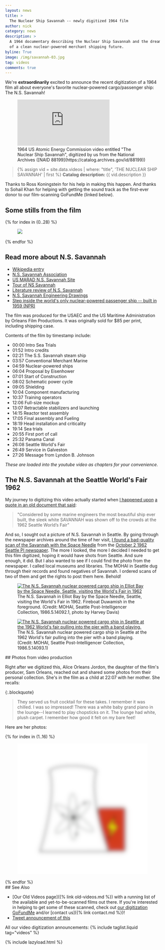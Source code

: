 ```yaml
---
layout: news
title: >
  The Nuclear Ship Savannah -- newly digitized 1964 film
author: nick
category: news
description: >
  A 1964 documentary describing the Nuclear Ship Savannah and the dream
  of a clean nuclear-powered merchant shipping future.
byline: True
image: /img/savannah-03.jpg
tag: videos
comments: true
---
```


<div class="row">
<div class="col-md-8" markdown="1">

We're **extraordinarily** excited to announce the recent digitization of a 1964
film all about everyone's favorite nuclear-powered cargo/passenger ship: The N.S.
Savannah!

<figure>
<div class="ratio ratio-16x9">
<iframe
src="https://www.youtube.com/embed/SA8W2Xpz2hA" title="The Nuclear Ship Savannah" 
frameborder="0" allow="accelerometer; autoplay; clipboard-write;
encrypted-media; gyroscope; picture-in-picture; web-share"
allowfullscreen></iframe>
</div>
<figcaption markdown="1">1964 US Atomic Energy Commission video entitled "The
Nuclear Ship Savannah", digitized by us from the National Archives ([NAID
88199](https://catalog.archives.gov/id/88199))
</figcaption>
</figure>

<blockquote class="blockquote">
{% assign vid = site.data.videos | where: "title", 'THE NUCLEAR SHIP SAVANNAH' | first %}
<b>Catalog description: </b> {{ vid.description }}
</blockquote>

Thanks to Ross Koningstein for his help in making this happen. And thanks to
Sohail Khan for helping with getting the sound track as the first-ever donor
to our film-scanning GoFundMe (linked below).

</div></div>

<div class="row">
<div class="col-md-12" markdown="1">

## Some stills from the film

<div class="row">
 {% for index in (0..28) %} 
  <div class="col col-xl-4 col-lg-6 col-md-8 col-sm-12 col-12 p-0">
    <figure class="figure">
      <a
        href="/img/savannah-{{index| prepend: '00' | slice: -2, 2 }}.jpg"
      >
        <img
          src="/img/savannah-{{index | prepend: '00' | slice: -2, 2 }}.jpg"
          class="img-fluid"
        />
      </a>
    </figure>
  </div>
 {% endfor %}
  </div>
</div>
</div>

<div class="row">
<div class="col-md-8" markdown="1">

## Read more about N.S. Savannah

- [Wikipedia entry](https://en.wikipedia.org/wiki/NS_Savannah)
- [N.S. Savannah Association](http://www.ns-savannah.org/)
- [US MARAD N.S. Savannah Site](https://www.maritime.dot.gov/nssavannah)
- [Tour of NS Savannah](https://maritime.org/tour/savannah/)
- [Literature review of N.S. Savannah](https://babel.hathitrust.org/cgi/pt?id=mdp.39015095050384&view=1up&seq=1)
- [N.S. Savannah Engineering Drawings](https://www.loc.gov/resource/hhh.dc1047.sheet?st=gallery)
- [Step inside the world's only nuclear-powered passenger ship -- built in 1959 (NPR)](https://www.npr.org/2023/06/23/1182973358/step-aboard-the-nuclear-powered-passenger-ship-of-tomorrow-from-1959)

The film was produced for the USAEC and the US Maritime Administration by
Orleans Film Productions. It was originally sold for $85 per print, including
shipping case.

Contents of the film by timestamp include:

- 00:00 Intro Sea Trials
- 01:52 Intro credits
- 02:21 The S.S. Savannah steam ship
- 03:57 Conventional Merchant Marine
- 04:59 Nuclear-powered ships
- 06:04 Proposal by Eisenhower
- 07:01 Start of Construction
- 08:02 Schematic power cycle
- 09:05 Shielding
- 10:04 Component manufacturing
- 10:37 Training operators
- 12:06 Full-size mockup
- 13:07 Retractable stabilizers and launching
- 14:15 Reactor test assembly
- 17:05 Final assembly and Fueling
- 18:19 Head installation and criticality
- 19:14 Sea trials
- 20:55 First port of call
- 25:32 Panama Canal
- 26:08 Seattle World's Fair
- 26:49 Service in Galveston
- 27:26 Message from Lyndon B. Johnson

_These are loaded into the youtube video as chapters for your convenience._

</div>
</div>

<div class="row">
<div class="col-md-8" markdown="1">

## The N.S. Savannah at the Seattle World's Fair 1962

My journey to digitizing this video actually started when [I happened
upon](https://twitter.com/whatisnuclear/status/1652827641819574273) [a quote in
an old document that
said](https://www.asme.org/wwwasmeorg/media/resourcefiles/aboutasme/who%20we%20are/engineering%20history/landmarks/87-ns-savannah-1962.pdf):

<blockquote class="blockquote">
"Considered by some marine engineers the most beautiful ship ever built, the
sleek white SAVANNAH was shown off to the crowds at the 1962 Seattle World’s
Fair"
</blockquote>

And so, I sought out a picture of N.S. Savannah in Seattle. By going through the
newspaper archives around the time of her visit, [I found a bad-quality scan of
the Savannah with the Space
Needle](https://twitter.com/whatisnuclear/status/1654133262309281795) from the
[October 2 1962
Seattle PI newspaper](https://infoweb-newsbank-com.ezproxy.spl.org/apps/news/openurl?ctx_ver=z39.88-2004&rft_id=info%3Asid/infoweb.newsbank.com&svc_dat=WORLDNEWS&req_dat=C12EB6BE1393489FA580F5880B8B058E&rft_val_format=info%3Aofi/fmt%3Akev%3Amtx%3Actx&rft_dat=document_id%3Aimage%252Fv2%253A142FE773BA94746A%2540EANX-NB-16D6365F762EAF47%25402437940-16D630242953EE36%25402-16D630242953EE36%2540/hlterms%3A).
The more I looked, the more I decided I needed to get this film digitized,
hoping it would have shots from Seattle. And sure enough, it did. But I also
wanted to see if I could find the photo from the newspaper. I called local
museums and libraries. The MOHAI in Seattle dug through their records and found
negatives of Savannah. I ordered scans of two of them and get the rights to post
them here. Behold!

</div>
</div>

<div class="row">
  <div class="col col-xl-6 col-lg-6 col-md-12 col-sm-12 col-12 p-0">
    <figure class="figure">
      <a
        href="/img/1986.5.14092.1_crop.jpg"
      >
        <img
          data-echo="/img/1986.5.14092.1_crop_sm.jpg"
          scr="/img/blank.png"
          class="img-fluid"
          alt="The N.S. Savannah nuclear powered cargo ship in Elliot Bay by the Space Needle, Seattle, visiting the World's Fair in 1962"
        />
      </a>
      <figcaption>
      The N.S. Savannah in Elliot Bay by the Space
      Needle, Seattle, visiting the World's Fair in 1962. Fireboat Duwamish in the foreground.
      (Credit: MOHAI, Seattle
      Post-Intelligencer Collection, 1986.5.14092.1, photo by Harvey Davis)
      </figcaption>
    </figure>
  </div>
  <div class="col col-xl-6 col-lg-6 col-md-12 col-sm-12 col-12 p-0">
    <figure class="figure">
      <a
        href="/img/1986.5.14093.1_md.jpg"
      >
        <img
          data-echo="/img/1986.5.14093.1_sm.jpg"
          class="img-fluid"
          scr="/img/blank.png"
          alt="The N.S. Savannah nuclear powered cargo ship in Seattle at the 1962 World's fair pulling into the pier with a band playing."
        />
      </a>
      <figcaption>
      The N.S. Savannah nuclear powered cargo ship in Seattle at the 1962 World's fair pulling into the pier with a band playing.
      (Credit: MOHAI, Seattle Post-Intelligencer Collection, 1986.5.14093.1)
      </figcaption>
    </figure>
  </div>
</div>

<div class="row">
<div class="col-md-8" markdown="1">
## Photos from video production

Right after we digitized this, Alice Orleans Jordon, the daughter of the film's
producer, Sam Orleans, reached out and shared some photos from their personal
collection. She's in the film as a child at 22:07 with her mother. She recalls:

{:.blockquote}

> They served us fruit cocktail for these takes. I remember it was chilled. I
> was so impressed! There was a white baby grand piano in the lounge--I learned to
> play chopsticks on it. The lounge had white, plush carpet. I remember how good
> it felt on my bare feet!

Here are her photos:

</div></div>

<div class="row">
<div class="col-md-12" markdown="1">

<div class="row">
 {% for index in (1..16) %} 
  <div class="col col-xl-3 col-lg-4 col-md-6 col-sm-12 col-12 p-0">
    <figure class="figure">
    <a href="/img/orleans/orleans_savannah_collection_{{index| prepend: '00' | slice: -2, 2 }}.jpg">
    <img src="/img/blank.png" data-echo="/img/orleans/orleans_savannah_collection_{{index| prepend: '00' | slice: -2, 2 }}.jpg" alt="Photo from Sam Orleans" class="img img-fluid" ></a>
    </figure>
  </div>
 {% endfor %}
  </div>
</div>
</div>

<div class="row">
<div class="col-md-8" markdown="1">
## See Also

- [Our Old Videos page]({% link old-videos.md %}) with a running list of the
  available and yet-to-be-scanned films out there. If you're interested in helping
  to get some of these scanned, check out [our digitization
  GoFundMe](https://www.gofundme.com/f/the-digitization-of-old-nuclear-energy-videos)
  and/or [contact us]({% link contact.md %})!
- [Tweet announcement of this](https://twitter.com/whatisnuclear/status/1679261517571850240)

All our video digitization announcements:
{% include taglist.liquid tag="videos" %}

</div></div>

{% include lazyload.html %}
